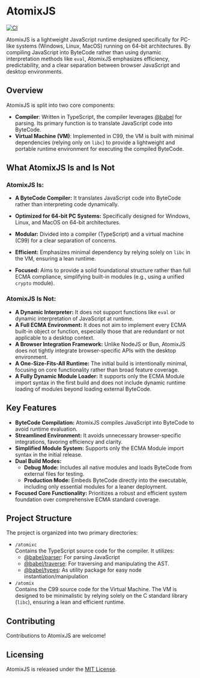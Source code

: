# AtomixJS

[![CI](https://github.com/bytelab-studio/AtomixJS/actions/workflows/ci.yml/badge.svg?branch=master)](https://github.com/bytelab-studio/AtomixJS/actions/workflows/ci.yml)

AtomixJS is a lightweight JavaScript runtime designed specifically for PC-like systems (Windows, Linux, MacOS) running
on 64-bit architectures. By compiling JavaScript into ByteCode rather than using dynamic interpretation methods like
`eval`, AtomixJS emphasizes efficiency, predictability, and a clear separation between browser JavaScript and desktop
environments.

## Overview

AtomixJS is split into two core components:

- **Compiler**: Written in TypeScript, the compiler leverages [@babel](https://babeljs.io) for parsing. Its primary 
  function is to translate JavaScript code into ByteCode.
- **Virtual Machine (VM)**: Implemented in C99, the VM is built with minimal dependencies (relying only on `libc`) to
  provide a lightweight and portable runtime environment for executing the compiled ByteCode.

## What AtomixJS Is and Is Not

### AtomixJS Is:

- **A ByteCode Compiler:** It translates JavaScript code into ByteCode rather than interpreting code dynamically.

- **Optimized for 64-bit PC Systems:** Specifically designed for Windows, Linux, and MacOS on 64-bit architectures.

- **Modular:** Divided into a compiler (TypeScript) and a virtual machine (C99) for a clear separation of concerns.

- **Efficient:** Emphasizes minimal dependency by relying solely on `libc` in the VM, ensuring a lean runtime.

- **Focused:** Aims to provide a solid foundational structure rather than full ECMA compliance, simplifying built-in
  modules (e.g., using a unified `crypto` module).

### AtomixJS Is Not:

- **A Dynamic Interpreter:** It does not support functions like `eval` or dynamic interpretation of JavaScript at
  runtime.
- **A Full ECMA Environment:** It does not aim to implement every ECMA built-in object or function, especially those
  that are redundant or not applicable to a desktop context.
- **A Browser Integration Framework:** Unlike NodeJS or Bun, AtomixJS does not tightly integrate browser-specific APIs
  with the desktop environment.
- **A One-Size-Fits-All Runtime:** The initial build is intentionally minimal, focusing on core functionality rather
  than broad feature coverage.
- **A Fully Dynamic Module Loader:** It supports only the ECMA Module import syntax in the first build and does not
  include dynamic runtime loading of modules beyond loading external ByteCode.

## Key Features

- **ByteCode Compilation:** AtomixJS compiles JavaScript into ByteCode to avoid runtime evaluation.
- **Streamlined Environment:** It avoids unnecessary browser-specific integrations, favoring efficiency and clarity.
- **Simplified Module System:** Supports only the ECMA Module import syntax in the initial release.
- **Dual Build Modes:**
    - **Debug Mode:** Includes all native modules and loads ByteCode from external files for testing.
    - **Production Mode:** Embeds ByteCode directly into the executable, including only essential modules for a leaner
      deployment.
- **Focused Core Functionality:** Prioritizes a robust and efficient system foundation over comprehensive ECMA standard
  coverage.

## Project Structure

The project is organized into two primary directories:

- `/atomixc` \
  Contains the TypeScript source code for the compiler. It utilizes:
    - [@babel/parser](https://babeljs.io/docs/babel-parser): For parsing JavaScript
    - [@babel/traverse](https://babeljs.io/docs/babel-traverse): For traversing and manipulating the AST.
    - [@babel/types](https://babeljs.io/docs/babel-types): As utility package for easy node instantiation/manipulation
- `/atomix` \
  Contains the C99 source code for the Virtual Machine. The VM is designed to be minimalistic by relying solely on the C
  standard library (`libc`), ensuring a lean and efficient runtime.

## Contributing

Contributions to AtomixJS are welcome!

## Licensing
AtomixJS is released under the [MIT License](./LICENSE).
